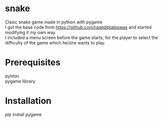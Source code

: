 # snake
Clasic snake game made in python with pygame <br />
I got the base code from https://github.com/rajatdiptabiswas and started modifying it my own way. <br />
I included a menu screen before the game starts, for the player to select the difficulty of the game which he/she wants to play.

# Prerequisites
pyhton <br />
pygame library

# Installation
pip install pygame

